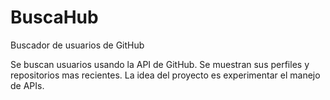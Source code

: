 # BuscaHub
Buscador de usuarios de GitHub

Se buscan usuarios usando la API de GitHub. Se muestran sus perfiles y repositorios mas recientes. La idea del proyecto es experimentar el manejo de APIs.

